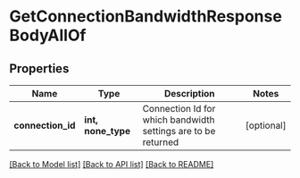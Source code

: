 # GetConnectionBandwidthResponseBodyAllOf


## Properties
Name | Type | Description | Notes
------------ | ------------- | ------------- | -------------
**connection_id** | **int, none_type** | Connection Id for which bandwidth settings are to be returned | [optional] 

[[Back to Model list]](../README.md#documentation-for-models) [[Back to API list]](../README.md#documentation-for-api-endpoints) [[Back to README]](../README.md)


